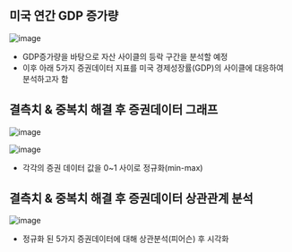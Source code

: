 ## 미국 연간 GDP 증가량
![image](https://github.com/sejin1129/summer_Intern/assets/113009722/d0c3b9cd-bffc-4995-aa2c-c2e7fdae6b12)
- GDP증가량을 바탕으로 자산 사이클의 등락 구간을 분석할 예정
- 이후 아래 5가지 증권데이터 지표를 미국 경제성장률(GDP)의 사이클에 대응하여 분석하고자 함

## 결측치 & 중복치 해결 후 증권데이터 그래프
![image](https://github.com/sejin1129/summer_Intern/assets/113009722/21417d45-6a43-4a36-bc36-c73fd7b142e0)

![image](https://github.com/sejin1129/summer_Intern/assets/113009722/0ff9b3fd-7ee6-4260-b8f1-197498e14ec0)
- 각각의 증권 데이터 값을 0~1 사이로 정규화(min-max)


 
## 결측치 & 중복치 해결 후 증권데이터 상관관계 분석
![image](https://github.com/sejin1129/summer_Intern/assets/113009722/3d864cf9-9f99-4f32-8a08-a99272d4c3a1)
- 정규화 된 5가지 증권데이터에 대해 상관분석(피어슨) 후 시각화
